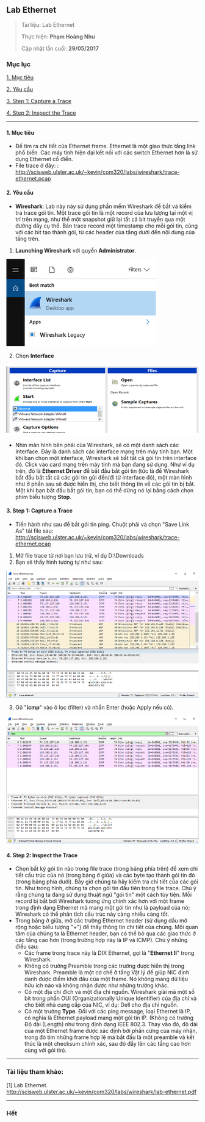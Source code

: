 ## Lab Ethernet	

> Tài liệu: Lab Ethernet
> 
> Thực hiện: **Phạm Hoàng Nhu**
> 
> Cập nhật lần cuối: **29/05/2017**

### Mục lục
[1. Mục tiêu](#muctieu)

[2. Yêu cầu](#yeucau)

[3. Step 1: Capture a Trace](#step1)

[4. Step 2: Inspect the Trace](#step2)

---

<a name="muctieu"></a>
#### 1. Mục tiêu
* Để tìm ra chi tiết của Ethernet frame. Ethernet là một giao thức tầng link phổ biến. Các máy tính hiện đại kết nối với các switch Ethernet hơn là sử dụng Ethernet cổ điển.
* File trace ở đây: : <http://scisweb.ulster.ac.uk/~kevin/com320/labs/wireshark/trace-ethernet.pcap>

<a name="yeucau"></a>
#### 2. Yêu cầu
* **Wireshark**: Lab này này sử dụng phần mềm Wireshark để bắt và kiểm tra trace gói tin. Một trace gói tin là một record của lưu lượng tại một vị trí trên mạng, như thể một snapshot giữ lại tất cả bit truyền qua một đường dây cụ thể. Bản trace record một timestamp cho mỗi gói tin, cùng với các bit tạo thành gói, từ các header của tầng dưới đến nội dung của tầng trên. 
1. **Launching Wireshark** với quyền **Administrator**.

![launching-wireshark](https://github.com/nhuhp/network_research/blob/master/Task03_COM320_Computer_Network/Week02/img/launching-wireshark.png)

2. Chọn **Interface**

![interface-list](https://github.com/nhuhp/network_research/blob/master/Task03_COM320_Computer_Network/Week02/img/interface-list.png)

* Nhìn màn hình bên phải của Wireshark, sẽ có một danh sách các Interface. Đây là danh sách các interface mạng trên máy tính bạn. Một khi bạn chọn một interface, Wireshark sẽ bắt tất cả gói tin trên interface đó. Click vào card mạng trên máy tính mà bạn đang sử dụng. Như ví dụ trên, đó là **Ethernet Driver** để bắt đầu bắt gói tin (tức là để Wireshark bắt đầu bắt tất cả các gói tin gửi đến/đi từ interface đó), một màn hình như ở phần sau sẽ được hiển thị, cho biết thông tin về các gói tin bị bắt. Một khi bạn bắt đầu bắt gói tin, bạn có thể dừng nó lại bằng cách chọn phím biểu tượng **Stop**.

<a name="step1"></a>
#### 3. Step 1: Capture a Trace
* Tiến hành như sau để bắt gói tin ping. Chuột phải và chọn "Save Link As" tải file sau: <http://scisweb.ulster.ac.uk/~kevin/com320/labs/wireshark/trace-ethernet.pcap>
1. Mở file trace từ nơi bạn lưu trữ, ví dụ D:\Downloads
2. Bạn  sẽ thấy hình tương tự như sau:

![ethernet-trace-open](https://github.com/nhuhp/network_research/blob/master/Task03_COM320_Computer_Network/Week02/img/ethernet-trace-open.png)

3. Gõ "**icmp**" vào ô lọc (filter) và nhấn Enter (hoặc Apply nếu có).

![icmp-filter](https://github.com/nhuhp/network_research/blob/master/Task03_COM320_Computer_Network/Week02/img/icmp-filter.png)

<a name="step2"></a>
#### 4. Step 2: Inspect the Trace
* Chọn bất kỳ gói tin nào trong file trace (trong bảng phía trên) để xem chi tiết cấu trúc của nó (trong bảng ở giữa) và các byte tạo thành gói tin đó (trong bảng phía dưới). Bây giờ chúng ta hãy kiểm tra chi tiết của các gói tin. Như trong hình, chúng ta chọn gói tin đầu tiên trong file trace. Chú ý rằng chúng ta đang sử dụng thuật ngữ "gói tin" một cách tùy tiện. Mỗi record bị bắt bởi Wireshark tương ứng chính xác hơn với một frame trong định dạng Ethernet mà mang một gói tin như là payload của nó; Wireshark có thể phân tích cấu trúc này càng nhiều càng tốt.
* Trong bảng ở giữa, mở các trường Ethernet header (sử dụng dấu mở rộng hoặc biểu tượng "+") để thấy thông tin chi tiết của chúng. Mối quan tâm của chúng ta là Ethernet header, bạn có thể bỏ qua các giao thức ở các tầng cao hơn (trong trường hợp này là IP và ICMP). Chú ý những điều sau:
	- Các frame trong trace này là DIX Ethernet, gọi là "**Ethernet II**" trong Wireshark.
	- Không có trường Preamble trong các trường được hiển thị trong Wireshark. Preamble là một cơ chế ở tầng Vật lý để giúp NIC định danh được điểm khởi đầu của một frame. Nó không mang dữ liệu hữu ích nào và không nhận được như những trường khác.
	- Có một địa chỉ đích và một địa chỉ nguồn. Wireshark giải mã một số bit trong phần OUI (Organizationally Unique Identifier) của địa chỉ và cho biết nhà cung cấp của NIC, ví dụ: Dell cho địa chỉ nguồn.
	- Có một trường **Type**. Đối với các ping message, loại Ethernet là IP, có nghĩa là Ethernet payload mang một gói tin IP. (Không có trường Độ dài (Length) như trong định dạng IEEE 802.3. Thay vào đó, độ dài của một Ethernet frame được xác định bởi phần cứng của máy nhận, trong đó tìm những frame hợp lệ mà bắt đầu là một preamble và kết thúc là một checksum chính xác, sau đó đẩy lên các tầng cao hơn cùng với gói tin).

---

### Tài liệu tham khảo:

[1] Lab Ethernet. http://scisweb.ulster.ac.uk/~kevin/com320/labs/wireshark/lab-ethernet.pdf

---

### Hết
